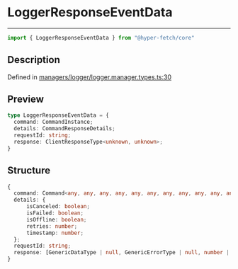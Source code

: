 

# LoggerResponseEventData

<div class="api-docs__separator" data-reactroot="">

---

</div><div class="api-docs__import" data-reactroot="">

```ts
import { LoggerResponseEventData } from "@hyper-fetch/core"
```

</div><div class="api-docs__section">

## Description

</div><div class="api-docs__description"><span class="api-docs__do-not-parse">



</span></div><p class="api-docs__definition">

Defined in [managers/logger/logger.manager.types.ts:30](https://github.com/BetterTyped/hyper-fetch/blob/6c3eaa91/packages/core/src/managers/logger/logger.manager.types.ts#L30)

</p><div class="api-docs__section">

## Preview

</div><div class="api-docs__preview type">

```ts
type LoggerResponseEventData = {
  command: CommandInstance; 
  details: CommandResponseDetails; 
  requestId: string; 
  response: ClientResponseType<unknown, unknown>; 
}
```

</div><div class="api-docs__section">

## Structure

</div><div class="api-docs__returns">

```ts
{
  command: Command<any, any, any, any, any, any, any, any, any, any, any>;
  details: {
      isCanceled: boolean;
      isFailed: boolean;
      isOffline: boolean;
      retries: number;
      timestamp: number;
  };
  requestId: string;
  response: [GenericDataType | null, GenericErrorType | null, number | null];
}
```

</div>
